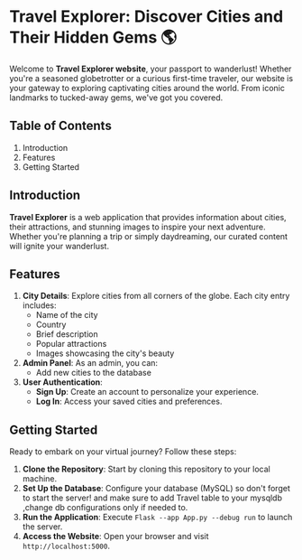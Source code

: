 
# Travel Explorer: Discover Cities and Their Hidden Gems 🌎

Welcome to **Travel Explorer website**, your passport to wanderlust! Whether you're a seasoned globetrotter or a curious first-time traveler, our website is your gateway to exploring captivating cities around the world. From iconic landmarks to tucked-away gems, we've got you covered.

## Table of Contents
1. Introduction
2. Features
3. Getting Started


## Introduction
**Travel Explorer** is a web application that provides information about cities, their attractions, and stunning images to inspire your next adventure. Whether you're planning a trip or simply daydreaming, our curated content will ignite your wanderlust.

## Features
1. **City Details**: Explore cities from all corners of the globe. Each city entry includes:
    - Name of the city
    - Country
    - Brief description
    - Popular attractions
    - Images showcasing the city's beauty
2. **Admin Panel**: As an admin, you can:
    - Add new cities to the database
    <!-- - Update existing city information
    - Manage user accounts -->
3. **User Authentication**:
    - **Sign Up**: Create an account to personalize your experience.
    - **Log In**: Access your saved cities and preferences.

## Getting Started
Ready to embark on your virtual journey? Follow these steps:

1. **Clone the Repository**: Start by cloning this repository to your local machine.
2. **Set Up the Database**: Configure your database (MySQL) so don't forget to start the server! and make sure to add Travel table to your mysqldb ,change db configurations only if needed to.
3. **Run the Application**: Execute `Flask --app App.py --debug run` to launch the server.
4. **Access the Website**: Open your browser and visit `http://localhost:5000`.
   


 